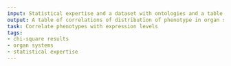 ```yaml
---
input: Statistical expertise and a dataset with ontologies and a table of chi-square results
output: A table of correlations of distribution of phenotype in organ systems with expression of genes in the organs
task: Correlate phenotypes with expression levels
tags:
- chi-square results
- organ systems
- statistical expertise
---
```

